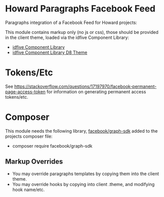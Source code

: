 # Howard Paragraphs Facebook Feed

Paragraphs integration of a Facebook Feed for Howard projects:

This module contains markup only (no js or css), those should be provided in the client theme, loaded via the idfive Component Library:

 - [idfive Component Library](https://bitbucket.org/idfivellc/idfive-component-library)
 - [idfive Component Library D8 Theme](https://bitbucket.org/idfivellc/idfive-component-library-d8-theme)

# Tokens/Etc
See https://stackoverflow.com/questions/17197970/facebook-permanent-page-access-token for information on generating permanent access tokens/etc.

# Composer

This module needs the following library, [facebook/graph-sdk](https://github.com/facebook/php-graph-sdk) added to the projects composer file:

 - composer require facebook/graph-sdk

## Markup Overrides

- You may override paragraphs templates by copying them into the client theme.
- You may override hooks by copying into client .theme, and modifying hook name/etc.
